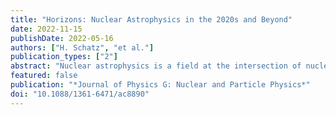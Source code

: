 ```yaml
---
title: "Horizons: Nuclear Astrophysics in the 2020s and Beyond"
date: 2022-11-15
publishDate: 2022-05-16
authors: ["H. Schatz", "et al."]
publication_types: ["2"]
abstract: "Nuclear astrophysics is a field at the intersection of nuclear physics and astrophysics, which seeks to understand the nuclear engines of astronomical objects and the origin of the chemical elements. This white paper summarizes progress and status of the field, the new open questions that have emerged, and the tremendous scientific opportunities that have opened up with major advances in capabilities across an ever growing number of disciplines and subfields that need to be integrated. We take a holistic view of the field discussing the unique challenges and opportunities in nuclear astrophysics in regards to science, diversity, education, and the interdisciplinarity and breadth of the field. Clearly nuclear astrophysics is a dynamic field with a bright future that is entering a new era of discovery opportunities."
featured: false
publication: "*Journal of Physics G: Nuclear and Particle Physics*"
doi: "10.1088/1361-6471/ac8890"
---
```


